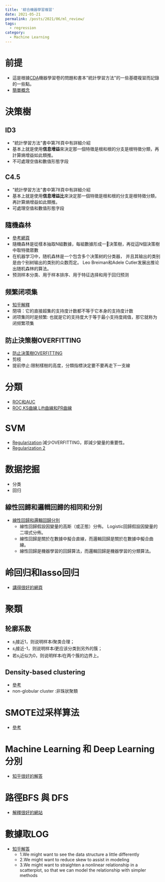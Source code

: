 ```yaml
---
title: '綜合機器學習複習'
date: 2021-05-21
permalink: /posts/2021/06/ml_review/
tags:
  - regression
category:
  - Machine Learning
---
```



# 前提

- 這是根據[CDA](https://edu.cda.cn/my/course/2783)機器學習卷的問題和書本"統計學習方法"的一些基礎複習而記錄的一些點。
- [簡單概念](https://buzzorange.com/techorange/2019/08/13/machine-learning-algorithm-collection/)

# 決策樹
## ID3
- "統計學習方法"書中第76頁中有詳細介紹
- 基本上就是使用**信息增益**來決定那一個特徵是根和根的分支是根特徵分類，再計算熵增益如此類推。
- 不可處理空值和數值形態字段

## C4.5
- "統計學習方法"書中第78頁中有詳細介紹
- 基本上就是使用**信息增益比**來決定那一個特徵是根和根的分支是根特徵分類，再計算熵增益如此類推。
- 可處理空值和數值形態字段


## 隨機森林
- [參考網頁](https://easyai.tech/ai-definition/random-forest/)
- 隨機森林是從樣本抽取N組數據，每組數據形成一𢒙決策樹，再從這N個決策樹中取特徵眾數
- 在机器学习中，随机森林是一个包含多个决策树的分类器， 并且其输出的类别是由个别树输出的类别的众数而定。 Leo Breiman和Adele Cutler发展出推论出随机森林的算法。
- 预测样本分类、用于样本排序、用于特征选择和用于回归预测

## 频繁闭项集
- [知乎解釋](https://www.zhihu.com/question/20177381)
- 閉項：它的直接超集的支持度计数都不等于它本身的支持度计数
- 闭项集同时是频繁: 也就是它的支持度大于等于最小支持度阈值，那它就称为闭频繁项集

##  防止決策樹OVERFITTING
- [防止決策樹OVERFITTING](https://www.cnblogs.com/shayue/p/jue-ce-shu-fang-zhi-guo-ni-he.html)
- 剪枝
- 提前停止:限制樣樹的高度，分類指標決定要不要再走下一支線


# 分類
- [ROC和AUC](https://easyai.tech/ai-definition/accuracy-precision-recall-f1-roc-auc/)
- [ROC,KS曲線,Lift曲線和PR曲線](https://zhuanlan.zhihu.com/p/39435695)


# SVM


- [Regularization](https://www.cnblogs.com/jianxinzhou/p/4083921.html):減少OVERFITTING，即減少變量的重要性。 
- [Regularization 2](https://allen108108.github.io/blog/2019/10/22/L1%20,%20L2%20Regularization%20%E5%88%B0%E5%BA%95%E6%AD%A3%E5%89%87%E5%8C%96%E4%BA%86%E4%BB%80%E9%BA%BC%20_/)

# 数据挖掘
- 分类
- 回归

## 線性回歸和邏輯回歸的相同和分別
- [線性回歸和邏輯回歸分別](https://tw.ec-europe.org/669098-what-is-the-difference-between-XGLTXI)
  - 線性回歸假設因變量的高斯（或正態）分佈。 Logistic回歸假設因變量的二項式分佈。
  - 線性回歸是關於在數據中擬合直線，而邏輯回歸是關於在數據中擬合曲線。
  - 線性回歸是機器學習的回歸算法，而邏輯回歸是機器學習的分類算法。
#  岭回归和lasso回归

- [講得很好的網頁](https://www.cnblogs.com/wuliytTaotao/p/10837533.html)


# 聚類
 
## 轮廓系数
- $s_i$接近1，则说明样本$i$聚类合理；
- $s_i$接近-1，则说明样本$i$更应该分类到另外的簇；
- 若$s_i$近似为0，则说明样本$i$在两个簇的边界上。

##  Density-based clustering
- [參考](https://cnls.lanl.gov/external/qbio2018/Slides/Cluster_Lab_June18/qBio_Clustering_Lecture.pdf)
- non-globular cluster :非珠狀聚類

# SMOTE过采样算法

- [參考](https://www.cnblogs.com/Determined22/p/5772538.html)

# Machine Learning 和 Deep Learning 分別
- [知乎很好的解答](https://www.zhihu.com/question/41268372)


#  路徑BFS 與 DFS

- [解釋很好的網站](https://zhuanlan.zhihu.com/p/346666812)

# 數據取LOG

- [知乎解答](https://www.zhihu.com/question/22012482)
  - 1.We might want to see the data structure a little differently
  - 2.We might want to reduce skew to assist in modeling 
  - 3.We might want to straighten a nonlinear relationship in a scatterplot, so that we can model the relationship with simpler methods
